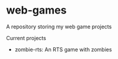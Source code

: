 web-games
=========

A repository storing my web game projects

Current projects
- zombie-rts: An RTS game with zombies
